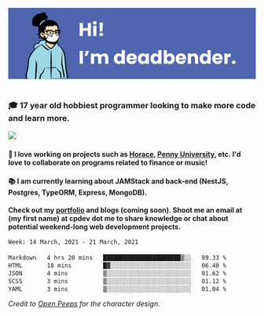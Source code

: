 ![banner](banner.png)

### 🎓 17 year old hobbiest programmer looking to make more code and learn more.

<a href="https://twitter.com/KO4JZT"><img src="https://img.shields.io/badge/ko4jzt%20-%231DA1F2.svg?&style=for-the-badge&logo=Twitter&logoColor=white"/></a>

#### 📝 I love working on projects such as [Horace](https://github.com/knights-of-academia/horace), [Penny University](https://github.com/penny-university/penny_university), etc. I'd love to collaborate on programs related to finance or music!

#### 📚 I am currently learning about JAMStack and back-end (NestJS, Postgres, TypeORM, Express, MongoDB). 

**Check out my [portfolio](https://cpdev.me) and blogs (coming soon). Shoot me an email at (my first name) at cpdev dot me to share knowledge or chat about potential weekend-long web development projects.**



<!--START_SECTION:waka-->
```text
Week: 14 March, 2021 - 21 March, 2021

Markdown   4 hrs 20 mins   ██████████████████████▒░░   89.33 % 
HTML       18 mins         █▓░░░░░░░░░░░░░░░░░░░░░░░   06.40 % 
JSON       4 mins          ▒░░░░░░░░░░░░░░░░░░░░░░░░   01.62 % 
SCSS       3 mins          ▒░░░░░░░░░░░░░░░░░░░░░░░░   01.12 % 
YAML       3 mins          ▒░░░░░░░░░░░░░░░░░░░░░░░░   01.04 % 
```
<!--END_SECTION:waka-->

*Credit to [Open Peeps](https://www.openpeeps.com/) for the character design.*
